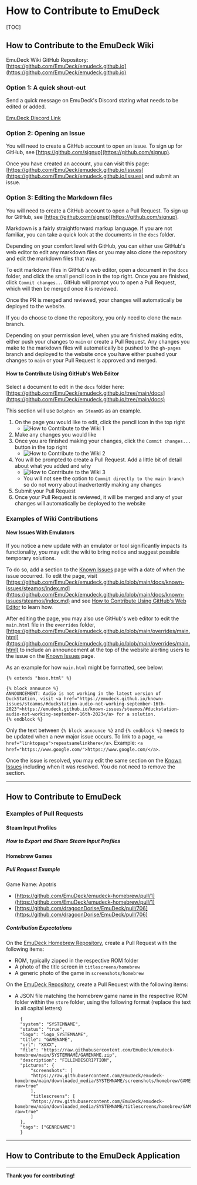 # How to Contribute to EmuDeck

[TOC]

## How to Contribute to the EmuDeck Wiki

EmuDeck Wiki GitHub Repository: [https://github.com/EmuDeck/emudeck.github.io](https://github.com/EmuDeck/emudeck.github.io)

### Option 1: A quick shout-out

Send a quick message on EmuDeck's Discord stating what needs to be edited or added.

[EmuDeck Discord Link](https://discord.gg/b9F7GpXtFP)

### Option 2: Opening an Issue

You will need to create a GitHub account to open an issue. To sign up for GitHub, see [https://github.com/signup](https://github.com/signup).

Once you have created an account, you can visit this page: [https://github.com/EmuDeck/emudeck.github.io/issues](https://github.com/EmuDeck/emudeck.github.io/issues) and submit an issue.

### Option 3: Editing the Markdown files

You will need to create a GitHub account to open a Pull Request. To sign up for GitHub, see [https://github.com/signup](https://github.com/signup).

Markdown is a fairly straightforward markup language. If you are not familiar, you can take a quick look at the documents in the `docs` folder.

Depending on your comfort level with GitHub, you can either use GitHub's web editor to edit any markdown files or you may also clone the repository and edit the markdown files that way.

To edit markdown files in GitHub's web editor, open a document in the `docs` folder, and click the small pencil icon in the top right. Once you are finished, click `Commit changes..`. GitHub will prompt you to open a Pull Request, which will then be merged once it is reviewed.

Once the PR is merged and reviewed, your changes will automatically be deployed to the website.

If you do choose to clone the repository, you only need to clone the `main` branch.

Depending on your permission level, when you are finished making edits, either push your changes to `main` or create a Pull Request. Any changes you make to the markdown files will automatically be pushed to the `gh-pages` branch and deployed to the website once you have either pushed your changes to `main` or your Pull Request is approved and merged.

#### How to Contribute Using GitHub's Web Editor

Select a document to edit in the `docs` folder here: [https://github.com/EmuDeck/emudeck.github.io/tree/main/docs](https://github.com/EmuDeck/emudeck.github.io/tree/main/docs)

This section will use `Dolphin on SteamOS` as an example.

1. On the page you would like to edit, click the pencil icon in the top right
   - ![How to Contribute to the Wiki 1](./assets/how-to-contribute-1.png)
2. Make any changes you would like
3. Once you are finished making your changes, click the `Commit changes...` button in the top right
   - ![How to Contribute to the Wiki 2](./assets/how-to-contribute-2.png)
4. You will be prompted to create a Pull Request. Add a little bit of detail about what you added and why
   - ![How to Contribute to the Wiki 3](./assets/how-to-contribute-3.png)
   - You will not see the option to `Commit directly to the main branch` so do not worry about inadvertently making any changes
5. Submit your Pull Request
6. Once your Pull Request is reviewed, it will be merged and any of your changes will automatically be deployed to the website

### Examples of Wiki Contributions

#### New Issues With Emulators

If you notice a new update with an emulator or tool significantly impacts its functionality, you may edit the wiki to bring notice and suggest possible temporary solutions.

To do so, add a section to the [Known Issues](./known-issues/steamos/index.md) page with a date of when the issue occurred. To edit the page, visit [https://github.com/EmuDeck/emudeck.github.io/blob/main/docs/known-issues/steamos/index.md](https://github.com/EmuDeck/emudeck.github.io/blob/main/docs/known-issues/steamos/index.md) and see [How to Contribute Using GitHub's Web Editor](#how-to-contribute-using-githubs-web-editor) to learn how.

After editing the page, you may also use GitHub's web editor to edit the `main.html` file in the `overrides` folder, [https://github.com/EmuDeck/emudeck.github.io/blob/main/overrides/main.html](https://github.com/EmuDeck/emudeck.github.io/blob/main/overrides/main.html) to include an announcement at the top of the website alerting users to the issue on the [Known Issues](./known-issues/steamos/index.md) page.

As an example for how `main.html` might be formatted, see below:

```
{% extends "base.html" %}

{% block announce %}
ANNOUNCEMENT: Audio is not working in the latest version of DuckStation, visit <a href="https://emudeck.github.io/known-issues/steamos/#duckstation-audio-not-working-september-16th-2023">https://emudeck.github.io/known-issues/steamos/#duckstation-audio-not-working-september-16th-2023</a> for a solution.
{% endblock %}
```

Only the text between `{% block announce %}` and `{% endblock %}` needs to be updated when a new major issue occurs. To link to a page, `<a href="linktopage">repeatsamelinkhere</a>`. Example: `<a href="https://www.google.com/">https://www.google.com/</a>`.

Once the issue is resolved, you may edit the same section on the [Known Issues](./known-issues/steamos/index.md) including when it was resolved. You do not need to remove the section.

***

## How to Contribute to EmuDeck

### Examples of Pull Requests

#### Steam Input Profiles

##### How to Export and Share Steam Input Profiles

#### Homebrew Games

##### Pull Request Example

Game Name: Apotris

- [https://github.com/EmuDeck/emudeck-homebrew/pull/1](https://github.com/EmuDeck/emudeck-homebrew/pull/1)
- [https://github.com/dragoonDorise/EmuDeck/pull/706](https://github.com/dragoonDorise/EmuDeck/pull/706)

##### Contribution Expectations

On the [EmuDeck Homebrew Repository](https://github.com/EmuDeck/emudeck-homebrew), create a Pull Request with the following items:

- ROM, typically zipped in the respective ROM folder
- A photo of the title screen in `titlescreens/homebrew`
- A generic photo of the game in `screenshots/homebrew`

On the [EmuDeck Repository](https://github.com/dragoonDorise/EmuDeck), create a Pull Request with the following items:

- A JSON file matching the homebrew game name in the respective ROM folder within the `store` folder, using the following format (replace the text in all capital letters)

  ```
    {
    "system": "SYSTEMNAME",
    "status": "true",
    "logo": "logo_SYSTEMNAME",
    "title": "GAMENAME",
    "url": "XXXX",
    "file": "https://raw.githubusercontent.com/EmuDeck/emudeck-homebrew/main/SYSTEMNAME/GAMENAME.zip",
    "description": "FILLINDESCRIPTION",
    "pictures": {
        "screenshots": [
        "https://raw.githubusercontent.com/EmuDeck/emudeck-homebrew/main/downloaded_media/SYSTEMNAME/screenshots/homebrew/GAMENAME.png?raw=true"
        ],
        "titlescreens": [
        "https://raw.githubusercontent.com/EmuDeck/emudeck-homebrew/main/downloaded_media/SYSTEMNAME/titlescreens/homebrew/GAMENAME.png?raw=true"
        ]
    },
    "tags": ["GENRENAME"]
    }
  ```

***

## How to Contribute to the EmuDeck Application

***

**Thank you for contributing!**
